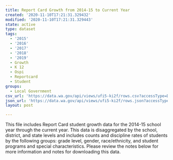 ```yaml
---
title: Report Card Growth from 2014-15 to Current Year
created: '2020-11-10T17:21:31.329432'
modified: '2020-11-10T17:21:31.329443'
state: active
type: dataset
tags:
  - '2015'
  - '2016'
  - '2017'
  - '2018'
  - '2019'
  - Growth
  - K 12
  - Ospi
  - Reportcard
  - Student
groups:
  - Local Government
csv_url: 'https://data.wa.gov/api/views/ufi5-ki2f/rows.csv?accessType=DOWNLOAD'
json_url: 'https://data.wa.gov/api/views/ufi5-ki2f/rows.json?accessType=DOWNLOAD'
layout: post

---
```

This file includes Report Card student growth data for the 2014-15 school year through the current year. This data is disaggregated by the school, district, and state levels and includes counts and discipline rates of students by the following groups: grade level, gender, race/ethnicity, and student programs and special characteristics. Please review the notes below for more information and notes for downloading this data.
